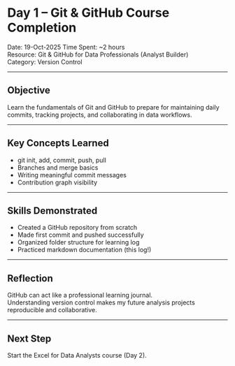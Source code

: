 # Day 1 – Git & GitHub Course Completion

Date: 19-Oct-2025
Time Spent: ~2 hours  
Resource: Git & GitHub for Data Professionals (Analyst Builder)  
Category: Version Control  

---

## Objective
Learn the fundamentals of Git and GitHub to prepare for maintaining daily commits, tracking projects, and collaborating in data workflows.

---

## Key Concepts Learned
- git init, add, commit, push, pull
- Branches and merge basics
- Writing meaningful commit messages
- Contribution graph visibility

---

## Skills Demonstrated
- Created a GitHub repository from scratch  
- Made first commit and pushed successfully  
- Organized folder structure for learning log  
- Practiced markdown documentation (this log!)

---

## Reflection
GitHub can act like a professional learning journal.  
Understanding version control makes my future analysis projects reproducible and collaborative.

---

## Next Step
Start the Excel for Data Analysts course (Day 2).  
